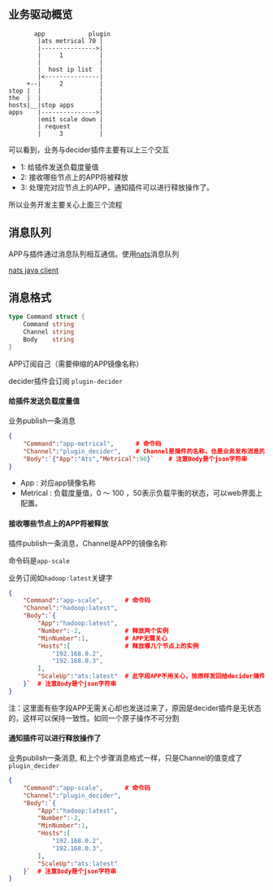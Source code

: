 ## 业务驱动概览

```
       app            plugin 
        |ats metrical 70 | 
        |--------------->|
        |     1          |
        |                |
        |  host ip list  |
        |<---------------|
     +--|     2          |
stop |  |                |
the  |  |                |
hosts|__|stop apps       |
apps    |--------------->|
        |emit scale down |
        | request        |
        |     3          |
```

可以看到，业务与decider插件主要有以上三个交互

* 1: 给插件发送负载度量值
* 2: 接收哪些节点上的APP将被释放
* 3: 处理完对应节点上的APP，通知插件可以进行释放操作了。

所以业务开发主要关心上面三个流程

## 消息队列
APP与插件通过消息队列相互通信。使用[nats](https://nats.io/)消息队列

[nats java client](https://github.com/nats-io/jnats)

## 消息格式
```go
type Command struct {
	Command string
	Channel string 
	Body    string
}
```

APP订阅自己（需要伸缩的APP镜像名称）

decider插件会订阅 `plugin-decider` 

#### 给插件发送负载度量值
业务publish一条消息
```json
{
    "Command":"app-metrical",      # 命令码
    "Channel":"plugin_decider",    # Channel是插件的名称，也是业务发布消息的关键(主题或通道)
    "Body":`{"App":"Ats","Metrical":90}`    # 注意Body是个json字符串
}
```
* App : 对应app镜像名称
* Metrical : 负载度量值，0 ～ 100 ，50表示负载平衡的状态，可以web界面上配置。

#### 接收哪些节点上的APP将被释放
插件publish一条消息，Channel是APP的镜像名称

命令码是`app-scale`

业务订阅如`hadoop:latest`关键字

```json
{
    "Command":"app-scale",      # 命令码
    "Channel":"hadoop:latest", 
    "Body":`{
        "App":"hadoop:latest",
        "Number":-2,            # 释放两个实例
        "MinNumber":1,          # APP无需关心
        "Hosts":[               # 释放哪几个节点上的实例
            "192.168.0.2",  
            "192.168.0.3",
        ],
        "ScaleUp":"ats:latest"  # 此字段APP不用关心，按原样发回给decider插件即可 
    }`  # 注意Body是个json字符串
}
```
注：这里面有些字段APP无需关心却也发送过来了，原因是decider插件是无状态的，这样可以保持一致性。如同一个原子操作不可分割

#### 通知插件可以进行释放操作了
业务publish一条消息, 和上个步骤消息格式一样，只是Channel的值变成了`plugin_decider`

```json
{
    "Command":"app-scale",      # 命令码
    "Channel":"plugin_decider", 
    "Body":`{
        "App":"hadoop:latest",
        "Number":-2,         
        "MinNumber":1,
        "Hosts":[
            "192.168.0.2",  
            "192.168.0.3",
        ],
        "ScaleUp":"ats:latest"  
    }`  # 注意Body是个json字符串
}
```
